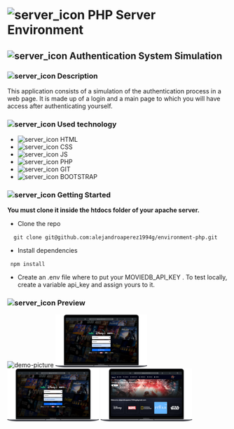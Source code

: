# <img src="https://cdn-icons-png.flaticon.com/512/1995/1995712.png" alt="server_icon" height="30" /> PHP Server Environment

## <img src="https://cdn-icons-png.flaticon.com/512/1995/1995688.png" alt="server_icon" height="30" /> Authentication System Simulation

### <img src="https://cdn-icons-png.flaticon.com/512/1995/1995814.png" alt="server_icon" height="30" /> Description

This application consists of a simulation of the authentication process in a web page. It is made up of a login and a main page to which you will have access after authenticating yourself.

### <img src="https://cdn-icons-png.flaticon.com/512/755/755043.png" alt="server_icon" height="30" /> Used technology

- <img src="https://cdn-icons-png.flaticon.com/512/5968/5968267.png" alt="server_icon" height="30" /> HTML
- <img src="https://cdn-icons-png.flaticon.com/512/5968/5968242.png" alt="server_icon" height="30" /> CSS
- <img src="https://cdn-icons-png.flaticon.com/512/5968/5968292.png" alt="server_icon" height="30" /> JS
- <img src="https://cdn-icons-png.flaticon.com/512/5968/5968332.png" alt="server_icon" height="30" /> PHP
- <img src="https://cdn-icons-png.flaticon.com/512/2111/2111288.png" alt="server_icon" height="30" /> GIT
- <img src="https://cdn-icons-png.flaticon.com/512/5968/5968672.png" alt="server_icon" height="30" /> BOOTSTRAP

### <img src="https://cdn-icons-png.flaticon.com/512/755/755048.png" alt="server_icon" height="30" /> Getting Started

**You must clone it inside the htdocs folder of your apache server.**

- Clone the repo

```
  git clone git@github.com:alejandroaperez1994g/environment-php.git
```

- Install dependencies

```
 npm install
```

- Create an .env file where to put your MOVIEDB_API_KEY . To test locally, create a variable api_key and assign yours to it.

### <img src="https://cdn-icons-png.flaticon.com/512/755/755016.png" alt="server_icon" height="30" /> Preview

<img src="./assets/img/demo/login.png" alt="demo-picture" height="120" /> <img src="./assets/img/demo/login-auth.png" alt="demo-picture" height="120"/><img src="./assets/img/demo/login-logout.png" alt="demo-picture" height="120" />  <img src="./assets/img/demo/home.png" alt="demo-picture" height="120" />
